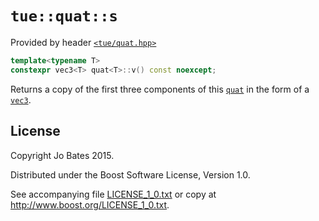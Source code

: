 `tue::quat::s`
==============
Provided by header [`<tue/quat.hpp>`](../../headers/quat.md)

```c++
template<typename T>
constexpr vec3<T> quat<T>::v() const noexcept;
```

Returns a copy of the first three components of this
[`quat`](../../headers/quat.md) in the form of a [`vec3`](../../headers/vec.md).

License
-------
Copyright Jo Bates 2015.

Distributed under the Boost Software License, Version 1.0.

See accompanying file [LICENSE_1_0.txt](../../../LICENSE_1_0.txt) or copy at
http://www.boost.org/LICENSE_1_0.txt.
